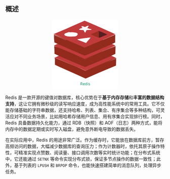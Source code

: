 ## 概述

<div align="center">
  <img src="assets/Redis.svg" height="220">
</div>

Redis 是一款开源的键值对数据库，核心优势在于**基于内存存储**和**丰富的数据结构支持**，这让它拥有微秒级的读写响应速度，成为高性能系统中的常用工具。它不仅能存储基础的字符串数据，还支持哈希、列表、集合、有序集合等多种结构，可灵活应对不同业务场景，比如用哈希存储用户信息、用有序集合实现排行榜。同时，Redis 具备数据持久化能力，通过 RDB（快照）和 AOF（日志）两种方式，能将内存中的数据定期或实时写入磁盘，避免意外断电导致的数据丢失。

在实际应用中，Redis 的用途非常广泛。作为缓存时，它能放在数据库前方，暂存高频访问的数据，大幅减少数据库的查询压力；作为计数器时，依托其原子操作特性，可精准实现点赞数、阅读量、接口调用次数等实时统计功能；在分布式系统中，它还能通过 `SETNX` 等命令实现分布式锁，保证多节点操作的数据一致性；此外，基于列表的 `LPUSH` 和 `BRPOP` 命令，也能快速搭建简单的消息队列，处理异步任务。

